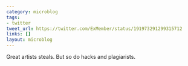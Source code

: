 ```yaml
---
category: microblog
tags:
- twitter
tweet_url: https://twitter.com/ExMember/status/191973291299315712
links: []
layout: microblog
---
```

Great artists steals. But so do hacks and plagiarists.

